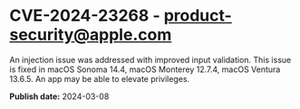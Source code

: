 # CVE-2024-23268 - product-security@apple.com

An injection issue was addressed with improved input validation. This issue is fixed in macOS Sonoma 14.4, macOS Monterey 12.7.4, macOS Ventura 13.6.5. An app may be able to elevate privileges.

**Publish date:** 2024-03-08
